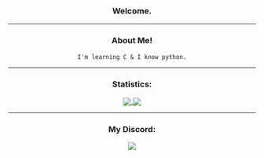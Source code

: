 <h3 align="center">
  Welcome.
</h3>

***

<div align="center">
<h3 align="center">
  About Me!
</h3>
  
```
I'm learning C & I know python.
```

</div>

***

<h3 align="center">
  Statistics:
</h3>

<div align="center">
  
<a href="https://github.com/fgets">
  <img align="center" src="https://github-readme-stats.vercel.app/api?username=fgets&show_icons=true&include_all_commits=true&show_icons=true&title_color=FFFFFF&icon_color=FFFFFF&text_color=FFFFFF&bg_color=000001"/>
  <img align="center" src="https://github-readme-stats.vercel.app/api/top-langs/?username=fgets&layout=compact&show_icons=true&title_color=FFFFFF&icon_color=FFFFFF&text_color=FFFFFF&bg_color=000001" />
</a>
</div>

***

<div align="center">
  <h3 align="center">
    My Discord:
  </h3>
  <img align="center" src="https://lanyard-profile-readme.vercel.app/api/847922912803160104?bg=000001&idleMessage=Currently%20wasting%20time&hideDiscrim=true">
</div>
